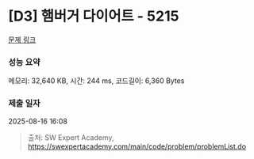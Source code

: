 # [D3] 햄버거 다이어트 - 5215 

[문제 링크](https://swexpertacademy.com/main/code/problem/problemDetail.do?contestProbId=AWT-lPB6dHUDFAVT) 

### 성능 요약

메모리: 32,640 KB, 시간: 244 ms, 코드길이: 6,360 Bytes

### 제출 일자

2025-08-16 16:08



> 출처: SW Expert Academy, https://swexpertacademy.com/main/code/problem/problemList.do